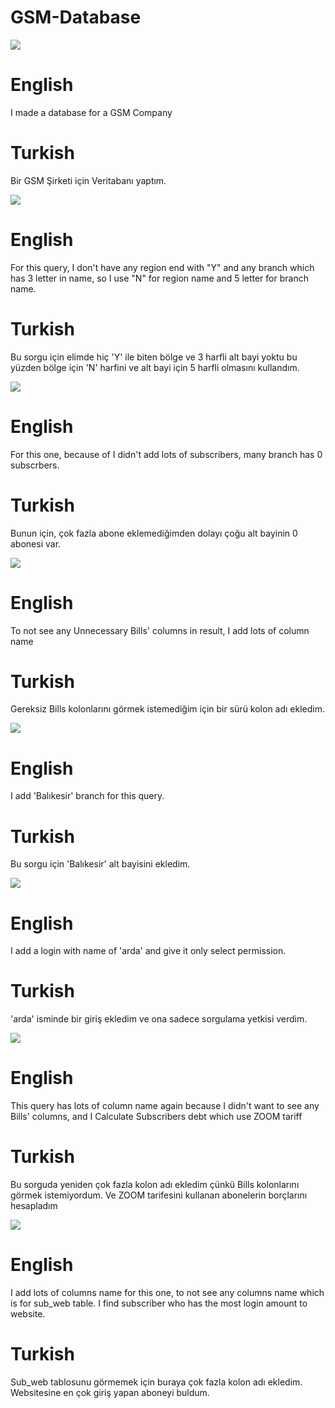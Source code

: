 # GSM-Database

<html>
  <body>
    
   <img src="GSM.jpg">
   <h1>English</h1>
   <p>I made a database for a GSM Company</p>
    
   <h1>Turkish</h1>
   <p>Bir GSM Şirketi için Veritabanı yaptım.</p>
    
  <p><img src="4th query.jpg"></p>
    
   <h1>English</h1>
    
   <p>For this query, I don't have any region end with "Y" and any branch which has 3 letter in name, so I use "N" for region name and 5 letter for branch name.
  </p>
    
   <h1>Turkish</h1>
   <p>Bu sorgu için elimde hiç 'Y' ile biten bölge ve 3 harfli alt bayi yoktu bu yüzden bölge için 'N' harfini ve alt bayi için 5 harfli olmasını kullandım.</p>
    
  <img src="5th query.jpg">
    
   <h1>English</h1>
   <p> For this one, because of I didn't add lots of subscribers, many branch has 0 subscrbers.</p>
    
    
    
   <h1>Turkish</h1>
   <p> Bunun için, çok fazla abone eklemediğimden dolayı çoğu alt bayinin 0 abonesi var.</p>
    
    
   <img src="6th query.jpg">
    
   <h1>English</h1>
   <p>To not see any Unnecessary Bills' columns in result, I add lots of column name</p>
    
   <h1>Turkish</h1>
   <p>Gereksiz Bills kolonlarını görmek istemediğim için bir sürü kolon adı ekledim.</p>
    
   <img src="7th query.jpg">
   <h1>English</h1>
   <p>I add 'Balıkesir' branch for this query.</p>
    
    
   <h1>Turkish</h1>
   <p>Bu sorgu için 'Balıkesir' alt bayisini ekledim.</p>
    
    
    
   <img src="8th query.jpg">
    
   <h1>English</h1>
   <p>I add a login with name of 'arda' and give it only select permission.</p>
   
   <h1>Turkish</h1>
   <p>'arda' isminde bir giriş ekledim ve ona sadece sorgulama yetkisi verdim.</p>
   
   
   <img src="9th query.jpg">
   <h1>English</h1>
   <p>This query has lots of column name again because I didn't want to see any Bills' columns, and I Calculate Subscribers debt which use ZOOM tariff</p>
   
   <h1>Turkish</h1>
   <p>Bu sorguda yeniden çok fazla kolon adı ekledim çünkü Bills kolonlarını görmek istemiyordum. Ve ZOOM tarifesini kullanan abonelerin borçlarını hesapladım</p>
   
   
   <img src="10th query.jpg">
   <h1>English</h1>
   <p>I add lots of columns name for this one, to not see any columns name which is for sub_web table. I find subscriber who has the most login amount to website.</p>
   
   <h1>Turkish</h1>
   <p>Sub_web tablosunu görmemek için buraya çok fazla kolon adı ekledim. Websitesine en çok giriş yapan aboneyi buldum.</p>




  </body>
</html>   
